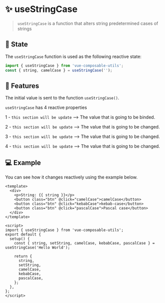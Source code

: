 # :sparkles: useStringCase

> `useStringCase` is a function that alters string predetermined cases of strings

## :convenience_store: State

The `useStringCase` function is used as the following reactive state:

```js
import { useStringCase } from 'vue-composable-utils';
const { string, camelCase } = useStringCase('');
```

## :rocket: Features

The initial value is sent to the function `useStringCase()`.

`useStringCase` has 4 reactive properties

1 - `this section will be update` --> The value that is going to be binded.

2 - `this section will be update` --> The value that is going to be changed.

3 - `this section will be update` --> The value that is going to be changed.

4 - `this section will be update` --> The value that is going to be changed.

## :computer: Example

You can see how it changes reactively using the example below.

<StringCaseComponent />

```vue
<template>
  <div>
    <p>String: {{ string }}</p>
    <button class="btn" @click="camelCase">camelCase</button>
    <button class="btn" @click="kebabCase">kebab-case</button>
    <button class="btn" @click="pascalCase">Pascal case</button>
  </div>
</template>

<script>
import { useStringCase } from 'vue-composable-utils';
export default {
  setup() {
    const { string, setString, camelCase, kebabCase, pascalCase } = useStringCase('Hello World');

    return {
      string,
      setString,
      camelCase,
      kebabCase,
      pascalCase,
    };
  },
};
</script>
```

<ToggleDarkMode/>
